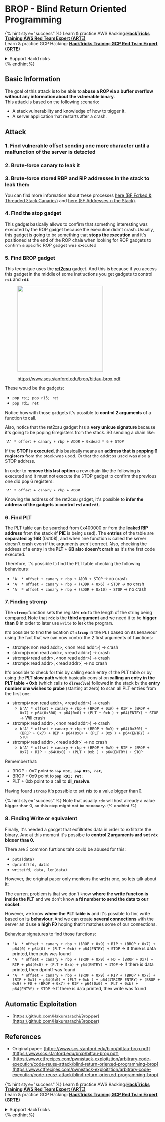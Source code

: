 # BROP - Blind Return Oriented Programming

{% hint style="success" %}
Learn & practice AWS Hacking:<img src="../../.gitbook/assets/arte.png" alt="" data-size="line">[**HackTricks Training AWS Red Team Expert (ARTE)**](https://training.hacktricks.xyz/courses/arte)<img src="../../.gitbook/assets/arte.png" alt="" data-size="line">\
Learn & practice GCP Hacking: <img src="../../.gitbook/assets/grte.png" alt="" data-size="line">[**HackTricks Training GCP Red Team Expert (GRTE)**<img src="../../.gitbook/assets/grte.png" alt="" data-size="line">](https://training.hacktricks.xyz/courses/grte)

<details>

<summary>Support HackTricks</summary>

* Check the [**subscription plans**](https://github.com/sponsors/carlospolop)!
* **Join the** 💬 [**Discord group**](https://discord.gg/hRep4RUj7f) or the [**telegram group**](https://t.me/peass) or **follow** us on **Twitter** 🐦 [**@hacktricks\_live**](https://twitter.com/hacktricks\_live)**.**
* **Share hacking tricks by submitting PRs to the** [**HackTricks**](https://github.com/carlospolop/hacktricks) and [**HackTricks Cloud**](https://github.com/carlospolop/hacktricks-cloud) github repos.

</details>
{% endhint %}

## Basic Information

The goal of this attack is to be able to **abuse a ROP via a buffer overflow without any information about the vulnerable binary**.\
This attack is based on the following scenario:

* A stack vulnerability and knowledge of how to trigger it.
* A server application that restarts after a crash.

## Attack

### **1. Find vulnerable offset** sending one more character until a malfunction of the server is detected

### **2. Brute-force canary** to leak it

### **3. Brute-force stored RBP and RIP** addresses in the stack to leak them

You can find more information about these processes [here (BF Forked & Threaded Stack Canaries)](../common-binary-protections-and-bypasses/stack-canaries/bf-forked-stack-canaries.md) and [here (BF Addresses in the Stack)](../common-binary-protections-and-bypasses/pie/bypassing-canary-and-pie.md).

### **4. Find the stop gadget**

This gadget basically allows to confirm that something interesting was executed by the ROP gadget because the execution didn't crash. Usually, this gadget is going to be something that **stops the execution** and it's positioned at the end of the ROP chain when looking for ROP gadgets to confirm a specific ROP gadget was executed

### **5. Find BROP gadget**

This technique uses the [**ret2csu**](ret2csu.md) gadget. And this is because if you access this gadget in the middle of some instructions you get gadgets to control **`rsi`** and **`rdi`**:

<figure><img src="../../.gitbook/assets/image (1) (1) (1) (1) (1) (1) (1) (1) (1) (1).png" alt="" width="278"><figcaption><p><a href="https://www.scs.stanford.edu/brop/bittau-brop.pdf">https://www.scs.stanford.edu/brop/bittau-brop.pdf</a></p></figcaption></figure>

These would be the gadgets:

* `pop rsi; pop r15; ret`
* `pop rdi; ret`

Notice how with those gadgets it's possible to **control 2 arguments** of a function to call.

Also, notice that the ret2csu gadget has a **very unique signature** because it's going to be poping 6 registers from the stack. SO sending a chain like:

`'A' * offset + canary + rbp + ADDR + 0xdead * 6 + STOP`

If the **STOP is executed**, this basically means an **address that is popping 6 registers** from the stack was used. Or that the address used was also a STOP address.

In order to **remove this last option** a new chain like the following is executed and it must not execute the STOP gadget to confirm the previous one did pop 6 registers:

`'A' * offset + canary + rbp + ADDR`

Knowing the address of the ret2csu gadget, it's possible to **infer the address of the gadgets to control `rsi` and `rdi`**.

### 6. Find PLT

The PLT table can be searched from 0x400000 or from the **leaked RIP address** from the stack (if **PIE** is being used). The **entries** of the table are **separated by 16B** (0x10B), and when one function is called the server doesn't crash even if the arguments aren't correct. Also, checking the address of a entry in the **PLT + 6B also doesn't crash** as it's the first code executed.

Therefore, it's possible to find the PLT table checking the following behaviours:

* `'A' * offset + canary + rbp + ADDR + STOP` -> no crash
* `'A' * offset + canary + rbp + (ADDR + 0x6) + STOP` -> no crash
* `'A' * offset + canary + rbp + (ADDR + 0x10) + STOP` -> no crash

### 7. Finding strcmp

The **`strcmp`** function sets the register **`rdx`** to the length of the string being compared. Note that **`rdx`** is the **third argument** and we need it to be **bigger than 0** in order to later use `write` to leak the program.

It's possible to find the location of **`strcmp`** in the PLT based on its behaviour using the fact that we can now control the 2 first arguments of functions:

* strcmp(\<non read addr>, \<non read addr>) -> crash
* strcmp(\<non read addr>, \<read addr>) -> crash
* strcmp(\<read addr>, \<non read addr>) -> crash
* strcmp(\<read addr>, \<read addr>) -> no crash

It's possible to check for this by calling each entry of the PLT table or by using the **PLT slow path** which basically consist on **calling an entry in the PLT table + 0xb** (which calls to **`dlresolve`**) followed in the stack by the **entry number one wishes to probe** (starting at zero) to scan all PLT entries from the first one:

* strcmp(\<non read addr>, \<read addr>) -> crash
  * `b'A' * offset + canary + rbp + (BROP + 0x9) + RIP + (BROP + 0x7) + p64(0x300) + p64(0x0) + (PLT + 0xb ) + p64(ENTRY) + STOP` -> Will crash
* strcmp(\<read addr>, \<non read addr>) -> crash
  * `b'A' * offset + canary + rbp + (BROP + 0x9) + p64(0x300) + (BROP + 0x7) + RIP + p64(0x0) + (PLT + 0xb ) + p64(ENTRY) + STOP`
* strcmp(\<read addr>, \<read addr>) -> no crash
  * `b'A' * offset + canary + rbp + (BROP + 0x9) + RIP + (BROP + 0x7) + RIP + p64(0x0) + (PLT + 0xb ) + p64(ENTRY) + STOP`

Remember that:

* BROP + 0x7 point to **`pop RSI; pop R15; ret;`**
* BROP + 0x9 point to **`pop RDI; ret;`**
* PLT + 0xb point to a call to **dl\_resolve**.

Having found `strcmp` it's possible to set **`rdx`** to a value bigger than 0.

{% hint style="success" %}
Note that usually `rdx` will host already a value bigger than 0, so this step might not be necesary.
{% endhint %}

### 8. Finding Write or equivalent

Finally, it's needed a gadget that exfiltrates data in order to exfiltrate the binary. And at this moment it's possible to **control 2 arguments and set `rdx` bigger than 0.**

There are 3 common funtions taht could be abused for this:

* `puts(data)`
* `dprintf(fd, data)`
* `write(fd, data, len(data)`

However, the original paper only mentions the **`write`** one, so lets talk about it:

The current problem is that we don't know **where the write function is inside the PLT** and we don't know **a fd number to send the data to our socket**.

However, we know **where the PLT table is** and it's possible to find write based on its **behaviour**. And we can create **several connections** with the server an d use a **high FD** hoping that it matches some of our connections.

Behaviour signatures to find those functions:

* `'A' * offset + canary + rbp + (BROP + 0x9) + RIP + (BROP + 0x7) + p64(0) + p64(0) + (PLT + 0xb) + p64(ENTRY) + STOP` -> If there is data printed, then puts was found
* `'A' * offset + canary + rbp + (BROP + 0x9) + FD + (BROP + 0x7) + RIP + p64(0x0) + (PLT + 0xb) + p64(ENTRY) + STOP` -> If there is data printed, then dprintf was found
* `'A' * offset + canary + rbp + (BROP + 0x9) + RIP + (BROP + 0x7) + (RIP + 0x1) + p64(0x0) + (PLT + 0xb ) + p64(STRCMP ENTRY) + (BROP + 0x9) + FD + (BROP + 0x7) + RIP + p64(0x0) + (PLT + 0xb) + p64(ENTRY) + STOP` -> If there is data printed, then write was found

## Automatic Exploitation

* [https://github.com/Hakumarachi/Bropper](https://github.com/Hakumarachi/Bropper)

## References

* Original paper: [https://www.scs.stanford.edu/brop/bittau-brop.pdf](https://www.scs.stanford.edu/brop/bittau-brop.pdf)
* [https://www.ctfrecipes.com/pwn/stack-exploitation/arbitrary-code-execution/code-reuse-attack/blind-return-oriented-programming-brop](https://www.ctfrecipes.com/pwn/stack-exploitation/arbitrary-code-execution/code-reuse-attack/blind-return-oriented-programming-brop)

{% hint style="success" %}
Learn & practice AWS Hacking:<img src="../../.gitbook/assets/arte.png" alt="" data-size="line">[**HackTricks Training AWS Red Team Expert (ARTE)**](https://training.hacktricks.xyz/courses/arte)<img src="../../.gitbook/assets/arte.png" alt="" data-size="line">\
Learn & practice GCP Hacking: <img src="../../.gitbook/assets/grte.png" alt="" data-size="line">[**HackTricks Training GCP Red Team Expert (GRTE)**<img src="../../.gitbook/assets/grte.png" alt="" data-size="line">](https://training.hacktricks.xyz/courses/grte)

<details>

<summary>Support HackTricks</summary>

* Check the [**subscription plans**](https://github.com/sponsors/carlospolop)!
* **Join the** 💬 [**Discord group**](https://discord.gg/hRep4RUj7f) or the [**telegram group**](https://t.me/peass) or **follow** us on **Twitter** 🐦 [**@hacktricks\_live**](https://twitter.com/hacktricks\_live)**.**
* **Share hacking tricks by submitting PRs to the** [**HackTricks**](https://github.com/carlospolop/hacktricks) and [**HackTricks Cloud**](https://github.com/carlospolop/hacktricks-cloud) github repos.

</details>
{% endhint %}
